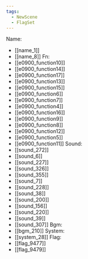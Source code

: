 ```yaml
---
tags:
  - NewScene
  - FlagSet
---
```

Name:
- [[name_1]]
- [[name_8]]
Fn:
- [[e0900_function10]]
- [[e0900_function14]]
- [[e0900_function17]]
- [[e0900_function13]]
- [[e0900_function15]]
- [[e0900_function6]]
- [[e0900_function7]]
- [[e0900_function4]]
- [[e0900_function16]]
- [[e0900_function9]]
- [[e0900_function8]]
- [[e0900_function12]]
- [[e0900_function5]]
- [[e0900_function11]]
Sound:
- [[sound_272]]
- [[sound_6]]
- [[sound_227]]
- [[sound_326]]
- [[sound_355]]
- [[sound_7]]
- [[sound_228]]
- [[sound_38]]
- [[sound_200]]
- [[sound_156]]
- [[sound_220]]
- [[sound_39]]
- [[sound_307]]
Bgm:
- [[bgm_210]]
System:
- [[system_28]]
Flag:
- [[flag_9477]]
- [[flag_9479]]
